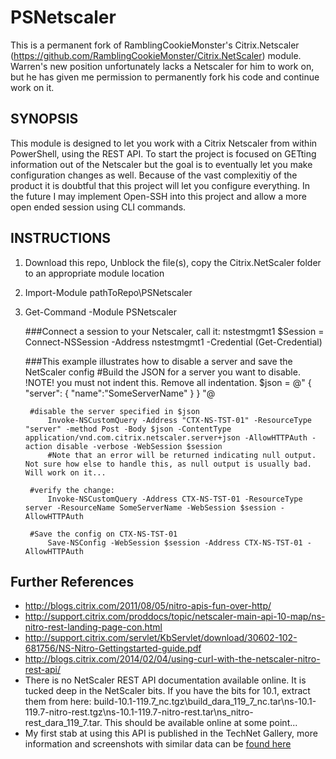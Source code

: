 PSNetscaler
===========
This is a permanent fork of RamblingCookieMonster's Citrix.Netscaler (https://github.com/RamblingCookieMonster/Citrix.NetScaler) module.  Warren's new position unfortunately lacks a Netscaler for him to work on, but he has given me permission to permanently fork his code and continue work on it.  

SYNOPSIS
--------
This module is designed to let you work with a Citrix Netscaler from within PowerShell, using the REST API.  To start the project is focused on GETting information out of the Netscaler but the goal is to eventually let you make configuration changes as well.  Because of the vast complexitiy of the product it is doubtful that this project will let you configure everything.  In the future I may implement Open-SSH into this project and allow a more open ended session using CLI commands.


INSTRUCTIONS
------------
1. Download this repo, Unblock the file(s), copy the Citrix.NetScaler folder to an appropriate module location
2. Import-Module pathToRepo\PSNetscaler
3. Get-Command -Module PSNetscaler

	###Connect a session to your Netscaler, call it: nstestmgmt1
		$Session = Connect-NSSession -Address nstestmgmt1 -Credential (Get-Credential)
		
    ###This example illustrates how to disable a server and save the NetScaler config
        #Build the JSON for a server you want to disable.  !NOTE! you must not indent this.  Remove all indentation.
        $json = @"
        {
            "server": {
                "name":"SomeServerName"
            }
        }
        "@

        #disable the server specified in $json
            Invoke-NSCustomQuery -Address "CTX-NS-TST-01" -ResourceType "server" -method Post -Body $json -ContentType application/vnd.com.citrix.netscaler.server+json -AllowHTTPAuth -action disable -verbose -WebSession $session
            #Note that an error will be returned indicating null output.  Not sure how else to handle this, as null output is usually bad.  Will work on it...
            
        #verify the change:
            Invoke-NSCustomQuery -Address CTX-NS-TST-01 -ResourceType server -ResourceName SomeServerName -WebSession $session -AllowHTTPAuth

        #Save the config on CTX-NS-TST-01
            Save-NSConfig -WebSession $session -Address CTX-NS-TST-01 -AllowHTTPAuth

Further References
------------------
 
* http://blogs.citrix.com/2011/08/05/nitro-apis-fun-over-http/
* http://support.citrix.com/proddocs/topic/netscaler-main-api-10-map/ns-nitro-rest-landing-page-con.html
* http://support.citrix.com/servlet/KbServlet/download/30602-102-681756/NS-Nitro-Gettingstarted-guide.pdf
* http://blogs.citrix.com/2014/02/04/using-curl-with-the-netscaler-nitro-rest-api/
* There is no NetScaler REST API documentation available online.  It is tucked deep in the NetScaler bits.  If you have the bits for 10.1, extract them from here:  build-10.1-119.7_nc.tgz\build_dara_119_7_nc.tar\ns-10.1-119.7-nitro-rest.tgz\ns-10.1-119.7-nitro-rest.tar\ns_nitro-rest_dara_119_7.tar\.  This should be available online at some point...
* My first stab at using this API is published in the TechNet Gallery, more information and screenshots with similar data can be [found here](http://gallery.technet.microsoft.com/scriptcenter/Invoke-NSCustomQuery-67dd27b5)

